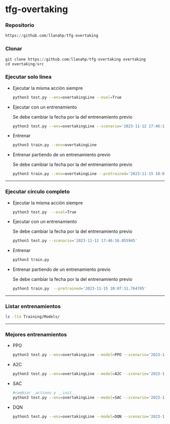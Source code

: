 # tfg-overtaking

### Repositorio

```python
https://github.com/llanahp/tfg-overtaking
```

### Clonar

```python
git clone https://github.com/llanahp/tfg-overtaking overtaking
cd overtaking/src
```

### Ejecutar solo linea

- Ejecutar  la misma acción siempre
    
    ```bash
    python3 test.py --env=overtakingLine --eval=True
    ```
    
- Ejecutar con un entrenamiento
    
    Se debe cambiar la fecha por la del entrenamiento previo
    
    ```bash
    python3 test.py --env=overtakingLine --scenario='2023-11-12 17:46:16.055945'
    ```
    
- Entrenar
    
    ```bash
    python3 train.py --env=overtakingLine 
    ```
    
- Entrenar partiendo de un entrenamiento previo
    
    Se debe cambiar la fecha por la del entrenamiento previo
    
    ```bash
    python3 train.py --env=overtakingLine --pretrained='2023-11-15 10:07:31.764785'
    ```
    

---

### Ejecutar circulo completo

- Ejecutar  la misma acción siempre
    
    ```bash
    python3 test.py  --eval=True
    ```
    
- Ejecutar con un entrenamiento
    
    Se debe cambiar la fecha por la del entrenamiento previo
    
    ```bash
    python3 test.py --scenario='2023-11-12 17:46:16.055945'
    ```
    
- Entrenar
    
    ```bash
    python3 train.py 
    ```
    
- Entrenar partiendo de un entrenamiento previo
    
    Se debe cambiar la fecha por la del entrenamiento previo
    
    ```bash
    python3 train.py  --pretrained='2023-11-15 10:07:31.764785'
    ```
    

---

### Listar entrenamientos

```bash
ls -lta Training/Models/
```
---

### Mejores entrenamientos
- PPO
    
    ```bash
    python3 test.py --env=overtakingLine --model=PPO --scenario='2023-12-01 09:47:57.490670'
    ```
    
- A2C
    
    ```bash
    python3 test.py --env=overtakingLine --model=A2C --scenario='2023-11-30 20:31:15.657624'
    ```
    
- SAC
    
    ```bash
    #cambiar _actions y __init__
    python3 test.py --env=overtakingLine --model=SAC --scenario='2023-11-30 17:13:29.847763'
    ```
    
- DQN 
    
    ```bash
    python3 test.py --env=overtakingLine --model=DQN --scenario='2023-11-30 18:34:55.556011'
    ```
